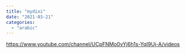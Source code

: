 ```yaml
---
title: "mydixi"
date: "2021-03-21"
categories: 
  - "arabic"
---
```


https://www.youtube.com/channel/UCpFNMo0vYj6h1s-YqI9Uj-A/videos
